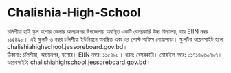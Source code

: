 # Chalishia-High-School

চলিশীয়া হাই স্কুল যশোর জেলার অভয়নগর উপজেলায় অবস্থিত একটি বেসরকারি উচ্চ বিদ্যালয়, যার EIIN নম্বর ১১৫৪৯৮। এই স্কুলটি ৩ নম্বর চলিশীয়া ইউনিয়নে অবস্থিত এবং এর পোস্ট অফিস নোয়াপাড়া। স্কুলটির ওয়েবসাইট হলো chalishiahighschool.jessoreboard.gov.bd।  
ঠিকানা: চলিশীয়া, অভয়নগর, যশোর।
EIIN নম্বর: ১১৫৪৯৮।
ধরন: বেসরকারি।
মোবাইল নম্বর: ০১৭১৪৯৬০৭৯৭।
ওয়েবসাইট: chalishiahighschool.jessoreboard.gov.bd।
